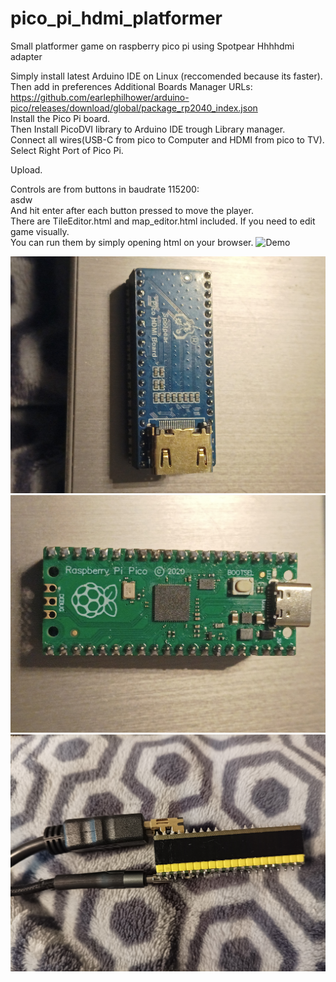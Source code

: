 # pico_pi_hdmi_platformer
Small platformer game on raspberry pico pi using Spotpear Hhhhdmi adapter <br>

Simply install latest Arduino IDE on Linux (reccomended because its faster). <br>
Then add in preferences Additional Boards Manager URLs: <br>
https://github.com/earlephilhower/arduino-pico/releases/download/global/package_rp2040_index.json <br>
Install the Pico Pi board. <br>
Then Install PicoDVI library to Arduino IDE trough Library manager. <br>
Connect all wires(USB-C from pico to Computer and HDMI from pico to TV).
Select Right Port of Pico Pi. <br>

Upload. <br>

Controls are from buttons in baudrate 115200: <br>
asdw <br>
And hit enter after each button pressed to move the player. <br>
There are TileEditor.html and map_editor.html included. If you need to edit game visually.<br>
You can run them by simply opening html on your browser.
![Demo](hdmi_pico_platformer.gif)
<br>

![Demo](for_readme/1749552050325.jpg)
![Demo](for_readme/1749552050377.jpg)
![Demo](for_readme/1749552050248.jpg)
